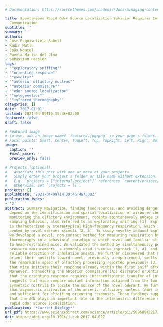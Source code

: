```yaml
---
# Documentation: https://sourcethemes.com/academic/docs/managing-content/

title: Spontaneous Rapid Odor Source Localization Behavior Requires Interhemispheric
  Communication
subtitle: ''
summary: ''
authors:
- José Esquivelzeta Rabell
- Kadir Mutlu
- João Noutel
- Pamela Martin del Olmo
- Sebastian Haesler
tags:
- '"exploratory sniffing"'
- '"orienting response"'
- '"novelty"'
- '"anterior olfactory nucleus"'
- '"anterior commissure"'
- '"odor source localization"'
- '"optogenetics"'
- '"infrared thermography"'
categories: []
date: '2017-01-01'
lastmod: 2021-04-09T16:39:46+02:00
featured: false
draft: false

# Featured image
# To use, add an image named `featured.jpg/png` to your page's folder.
# Focal points: Smart, Center, TopLeft, Top, TopRight, Left, Right, BottomLeft, Bottom, BottomRight.
image:
  caption: ''
  focal_point: ''
  preview_only: false

# Projects (optional).
#   Associate this post with one or more of your projects.
#   Simply enter your project's folder or file name without extension.
#   E.g. `projects = ["internal-project"]` references `content/project/deep-learning/index.md`.
#   Otherwise, set `projects = []`.
projects: []
publishDate: '2021-04-09T14:39:46.467300Z'
publication_types:
- '2'
abstract: Summary Navigation, finding food sources, and avoiding danger critically
  depend on the identification and spatial localization of airborne chemicals. When
  monitoring the olfactory environment, rodents spontaneously engage in active olfactory
  sampling behavior, also referred to as exploratory sniffing [1]. Exploratory sniffing
  is characterized by stereotypical high-frequency respiration, which is also reliably
  evoked by novel odorant stimuli [2, 3]. To study novelty-induced exploratory sniffing,
  we developed a novel, non-contact method for measuring respiration by infrared (IR)
  thermography in a behavioral paradigm in which novel and familiar stimuli are presented
  to head-restrained mice. We validated the method by simultaneously performing nasal
  pressure measurements, a commonly used invasive approach [2, 4], and confirmed highly
  reliable detection of inhalation onsets. We further discovered that mice actively
  orient their nostrils toward novel, previously unexperienced, smells. In line with
  the remarkable speed of olfactory processing reported previously [3, 5, 6], we find
  that mice initiate their response already within the first sniff after odor onset.
  Moreover, transecting the anterior commissure (AC) disrupted orienting, indicating
  that the orienting response requires interhemispheric transfer of information. This
  suggests that mice compare odorant information obtained from the two bilaterally
  symmetric nostrils to locate the source of the novel odorant. We further demonstrate
  that asymmetric activation of the anterior olfactory nucleus (AON) is both necessary
  and sufficient for eliciting orienting responses. These findings support the view
  that the AON plays an important role in the internostril difference comparison underlying
  rapid odor source localization.
publication: '*Current Biology*'
url_pdf: https://www.sciencedirect.com/science/article/pii/S0960982217304360
doi: https://doi.org/10.1016/j.cub.2017.04.027
---
```

